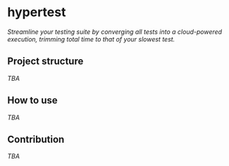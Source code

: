 # hypertest

_Streamline your testing suite by converging all tests into a cloud-powered execution, trimming total time to that of your slowest test._

## Project structure

_TBA_

## How to use

_TBA_

## Contribution

_TBA_

